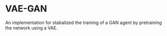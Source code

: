 # VAE-GAN
An implementation for stabalized the training of a GAN agent by pretraining the network using a VAE.
